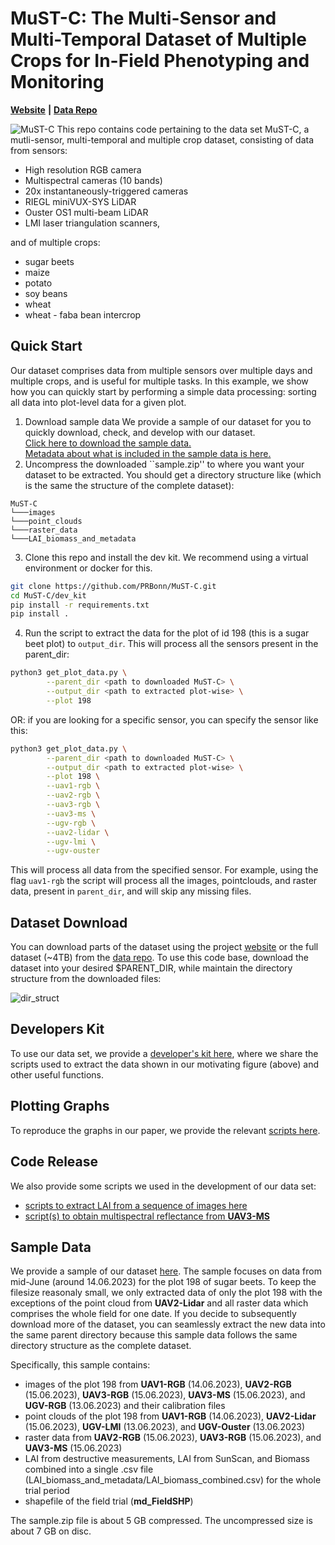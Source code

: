 # MuST-C: The Multi-Sensor and Multi-Temporal Dataset of Multiple Crops for In-Field Phenotyping and Monitoring


[**Website**](https://www.ipb.uni-bonn.de/data/MuST-C/) **|** [**Data Repo**](https://bonndata.uni-bonn.de/previewurl.xhtml?token=86b0cc03-24d8-4129-ac31-3ecbdadd60fd)

![MuST-C](https://github.com/user-attachments/assets/29f64697-294b-4087-9851-642c491566c6)
This repo contains code pertaining to the data set MuST-C, a mutli-sensor, multi-temporal and multiple crop dataset, consisting of data from sensors:   
* High resolution RGB camera
* Multispectral cameras (10 bands)
* 20x instantaneously-triggered cameras 
* RIEGL miniVUX-SYS LiDAR
* Ouster OS1 multi-beam LiDAR
* LMI laser triangulation scanners, 

and of multiple crops:
* sugar beets
* maize
* potato
* soy beans
* wheat
* wheat - faba bean intercrop

## Quick Start
Our dataset comprises data from multiple sensors over multiple days and multiple crops, and is useful for multiple tasks.
In this example, we show how you can quickly start by performing a simple data processing: sorting all data into plot-level data for a given plot.

1. Download sample data
We provide a sample of our dataset for you to quickly download, check, and develop with our dataset.  
[Click here to download the sample data.](https://bonndata.uni-bonn.de/api/access/datafile/:persistentId?persistentId=doi:10.60507/FK2/OX9XTM/0J1Y8F&key=86b0cc03-24d8-4129-ac31-3ecbdadd60fd)  
[Metadata about what is included in the sample data is here.](#sample-data)  
2. Uncompress the downloaded ``sample.zip'' to where you want your dataset to be extracted.
  You should get a directory structure like (which is the same the structure of the complete dataset):
```
MuST-C
└───images
└───point_clouds
└───raster_data
└───LAI_biomass_and_metadata
```
3. Clone this repo and install the dev kit. We recommend using a virtual environment or docker for this.
```bash
git clone https://github.com/PRBonn/MuST-C.git
cd MuST-C/dev_kit
pip install -r requirements.txt
pip install .
```
4. Run the script to extract the data for the plot of id 198 (this is a sugar beet plot) to `output_dir`. This will process all the sensors present in the parent_dir:
```bash
python3 get_plot_data.py \
        --parent_dir <path to downloaded MuST-C> \
        --output_dir <path to extracted plot-wise> \
        --plot 198
```
OR: if you are looking for a specific sensor, you can specify the sensor like this:
```bash
python3 get_plot_data.py \
        --parent_dir <path to downloaded MuST-C> \
        --output_dir <path to extracted plot-wise> \
        --plot 198 \
        --uav1-rgb \
        --uav2-rgb \
        --uav3-rgb \
        --uav3-ms \
        --ugv-rgb \
        --uav2-lidar \
        --ugv-lmi \
        --ugv-ouster
```
This will process all data from the specified sensor. For example, using the flag `uav1-rgb` the script will process all the images, pointclouds, and raster data, present in `parent_dir`, and will skip any missing files.

## Dataset Download
You can download parts of the dataset using the project [website](https://www.ipb.uni-bonn.de/data/MuST-C/)
or the full dataset (~4TB) from the [data repo](https://bonndata.uni-bonn.de/previewurl.xhtml?token=86b0cc03-24d8-4129-ac31-3ecbdadd60fd).
To use this code base, download the dataset into your desired $PARENT_DIR, while maintain the directory structure from the downloaded files:

![dir_struct](https://github.com/user-attachments/assets/f868e8c7-c971-4882-9475-f7b44d3a1e99)


## Developers Kit
To use our data set, we provide a [developer's kit here](dev_kit),
where we share the scripts used to extract the data shown in our motivating figure (above) and other useful functions.

## Plotting Graphs
To reproduce the graphs in our paper, we provide the relevant [scripts here](plot_graphs_from_paper).

## Code Release
We also provide some scripts we used in the development of our data set:
* [scripts to extract LAI from a sequence of images here](md_Destructive_LAI)
* [script(s) to obtain multispectral reflectance from **UAV3-MS**](UAV3-MS)

## Sample Data
We provide a sample of our dataset [here](https://bonndata.uni-bonn.de/api/access/datafile/:persistentId?persistentId=doi:10.60507/FK2/OX9XTM/0J1Y8F&key=86b0cc03-24d8-4129-ac31-3ecbdadd60fd).
The sample focuses on data from mid-June (around 14.06.2023) for the plot 198 of sugar beets.
To keep the filesize reasonaly small, we only extracted data of only the plot 198 with the exceptions of the point cloud from  **UAV2-Lidar** and all raster data which comprises the whole field for one date.
If you decide to subsequently download more of the dataset, you can seamlessly extract the new data into the same parent directory because this sample data follows the same directory structure as the complete dataset.

Specifically, this sample contains:
+ images of the plot 198 from **UAV1-RGB** (14.06.2023), **UAV2-RGB** (15.06.2023), **UAV3-RGB** (15.06.2023), **UAV3-MS** (15.06.2023), and **UGV-RGB** (13.06.2023) and their calibration files
+ point clouds of the plot 198 from **UAV1-RGB** (14.06.2023), **UAV2-Lidar** (15.06.2023), **UGV-LMI** (13.06.2023), and **UGV-Ouster** (13.06.2023)
+ raster data from **UAV2-RGB** (15.06.2023), **UAV3-RGB** (15.06.2023), and **UAV3-MS** (15.06.2023)
+ LAI from destructive measurements, LAI from SunScan, and Biomass combined into a single .csv file (LAI\_biomass\_and\_metadata/LAI\_biomass\_combined.csv) for the whole trial period
+ shapefile of the field trial (**md_FieldSHP**)

The sample.zip file is about 5 GB compressed. The uncompressed size is about 7 GB on disc. 

